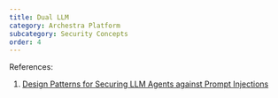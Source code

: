 ```yaml
---
title: Dual LLM
category: Archestra Platform
subcategory: Security Concepts
order: 4
---
```


References:

1. [Design Patterns for Securing LLM Agents against Prompt Injections
   ](https://arxiv.org/abs/2506.08837)
